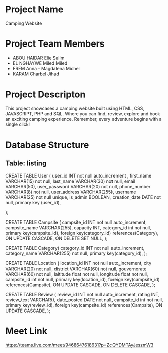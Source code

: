 # Project Name
Camping Website

# Project Team Members
* ABOU HAIDAR Elie Salim
* EL NGHAYWE Miled Miled
* FREM Anna - Magdalena Michel
* KARAM Charbel Jihad 

# Project Descripton
This project showcases a camping website built using HTML, CSS, JAVASCRIPT, PHP and SQL. 
Where you can find, review, explore and book an exciting camping experience. 
Remember, every adventure begins with a single click!  


# Database Structure
## Table: listing
CREATE TABLE User (
    user_id INT not null auto_increment ,
    first_name VARCHAR(15) not null,
    last_name VARCHAR(30) not null,
    email VARCHAR(50),
    user_password VARCHAR(20) not null,
    phone_number VARCHAR(8) not null,
    user_address VARCHAR(255),
    username VARCHAR(25) not null unique,
    is_admin BOOLEAN,
    creation_date DATE not null,
    primary key (user_id),


);

CREATE TABLE Campsite (
   campsite_id INT not null auto_increment,
   campsite_name VARCHAR(255),
   capacity INT,
   category_id int not null,
   primary key(campsite_id),
   foreign key(category_id) references(Category),
   ON UPDATE CASCADE,
   ON DELETE SET NULL,
);

CREATE TABLE Category(
category_id INT not null auto_increment,
category_name VARCHAR(255) not null,
primary key(category_id),
);

CREATE TABLE Location (
    location_id INT not null auto_increment,
    city VARCHAR(20) not null,
    district VARCHAR(60) not null,
    gouvernorate VARCHAR(60) not null,
    laltitude float not null,
    longitude float not null,
    campsite_id int not null,
    primary key(location_id),
    foreign key(campsite_id) references(Campsite), 
    ON UPDATE CASCADE,
    ON DELETE CASCADE,
);

CREATE TABLE Review (
    review_id INT not null auto_increment,
    rating INT,
    review_text VARCHAR(),
    date_posted DATE not null,
    campsite_id int not null,
    primary key(review_id),
    foreign key(campsite_id) references(Campsite),
    ON UPDATE CASCADE,
);

# Meet Link
https://teams.live.com/meet/9468647618631?p=ZcQYDMTAyJeszmW3 
